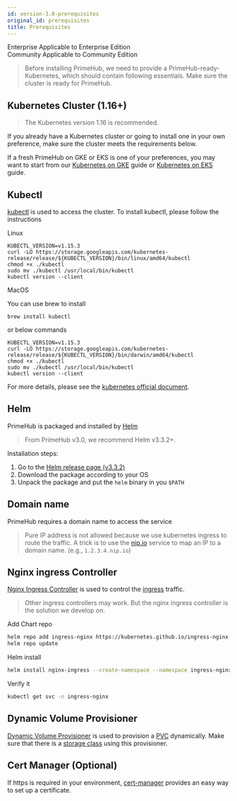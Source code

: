 ```yaml
---
id: version-3.0-prerequisites
original_id: prerequisites
title: Prerequisites
---
```


<div class="label-sect">
  <div class="ee-only tooltip">Enterprise
    <span class="tooltiptext">Applicable to Enterprise Edition</span>
  </div>
  <div class="ce-only tooltip">Community
    <span class="tooltiptext">Applicable to Community Edition</span>
  </div>
</div>

>Before installing PrimeHub, we need to provide a PrimeHub-ready-Kubernetes, which should contain following essentials. Make sure the cluster is ready for PrimeHub.

## Kubernetes Cluster (1.16+)

>The Kubernetes version 1.16 is recommended.

If you already have a Kubernetes cluster or going to install one in your own preference, make sure the cluster meets the requirements below.

If a fresh PrimeHub on GKE or EKS is one of your preferences, you may want to start from our [Kubernetes on GKE](kubernetes_on_gke) guide or [Kubernetes on EKS](kubernetes_on_eks) guide.

## Kubectl

[kubectl](https://kubernetes.io/docs/tasks/tools/install-kubectl/) is used to access the cluster. To install kubectl, please follow the instructions

  Linux

  ```
  KUBECTL_VERSION=v1.15.3
  curl -LO https://storage.googleapis.com/kubernetes-release/release/${KUBECTL_VERSION}/bin/linux/amd64/kubectl
  chmod +x ./kubectl
  sudo mv ./kubectl /usr/local/bin/kubectl
  kubectl version --client
  ```

  MacOS

  You can use brew to install

  ```
  brew install kubectl
  ```

  or below commands

  ```
  KUBECTL_VERSION=v1.15.3
  curl -LO https://storage.googleapis.com/kubernetes-release/release/${KUBECTL_VERSION}/bin/darwin/amd64/kubectl
  chmod +x ./kubectl
  sudo mv ./kubectl /usr/local/bin/kubectl
  kubectl version --client
  ```

  For more details, please see the [kubernetes official document](https://kubernetes.io/docs/tasks/tools/install-kubectl/).

## Helm

PrimeHub is packaged and installed by [Helm](https://helm.sh/docs/using_helm/)

  > From PrimeHub v3.0, we recommend Helm v3.3.2+.

  Installation steps:

  1. Go to the [Helm release page (v3.3.2)](https://github.com/helm/helm/releases/tag/v3.3.2)
  2. Download the package according to your OS
  3. Unpack the package and put the `helm` binary in you `$PATH`


## Domain name

PrimeHub requires a domain name to access the service

  > Pure IP address is not allowed because we use kubernetes ingress to route the traffic. A trick is to use the [nip.io](https://nip.io/) service to map an IP to a domain name. (e.g., `1.2.3.4.nip.io`)

## Nginx ingress Controller

[Nginx Ingress Controller](https://github.com/kubernetes/ingress-nginx) is used to control the [ingress](https://kubernetes.io/docs/concepts/services-networking/ingress/) traffic. 

  > Other ingress controllers may work. But the nginx ingress controller is the solution we develop on.

Add Chart repo

```bash
helm repo add ingress-nginx https://kubernetes.github.io/ingress-nginx
helm repo update
```

Helm install

```bash
helm install nginx-ingress --create-namespace --namespace ingress-nginx --version=1.31.0 --set controller.hostNetwork=true --set rbac.create=true
```

Verify it

```bash
kubectl get svc -n ingress-nginx
```

## Dynamic Volume Provisioner

[Dynamic Volume Provisioner](https://kubernetes.io/docs/concepts/storage/dynamic-provisioning/) is used to provision a [PVC](https://kubernetes.io/docs/concepts/storage/persistent-volumes/) dynamically. Make sure that there is a [storage class](https://kubernetes.io/docs/concepts/storage/storage-classes/) using this provisioner.

## Cert Manager (Optional)

If https is required in your environment, [cert-manager](https://github.com/jetstack/cert-manager) provides an easy way to set up a certificate.
